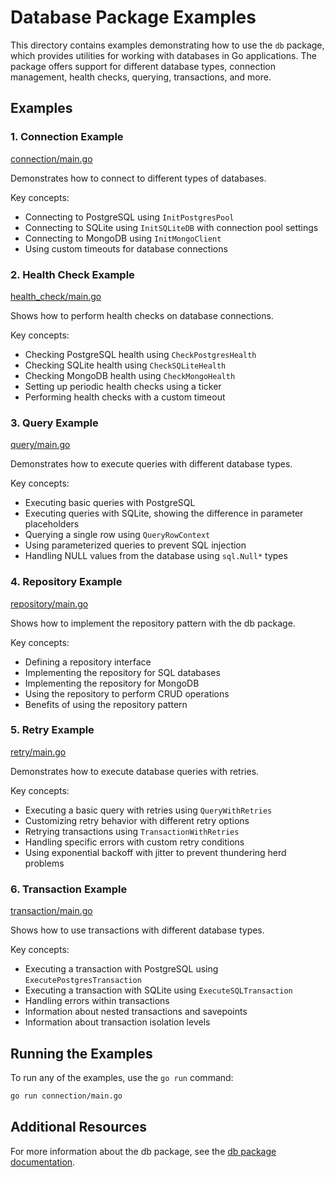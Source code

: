 # Database Package Examples

This directory contains examples demonstrating how to use the `db` package, which provides utilities for working with databases in Go applications. The package offers support for different database types, connection management, health checks, querying, transactions, and more.

## Examples

### 1. Connection Example

[connection/main.go](connection/main.go)

Demonstrates how to connect to different types of databases.

Key concepts:
- Connecting to PostgreSQL using `InitPostgresPool`
- Connecting to SQLite using `InitSQLiteDB` with connection pool settings
- Connecting to MongoDB using `InitMongoClient`
- Using custom timeouts for database connections

### 2. Health Check Example

[health_check/main.go](health_check/main.go)

Shows how to perform health checks on database connections.

Key concepts:
- Checking PostgreSQL health using `CheckPostgresHealth`
- Checking SQLite health using `CheckSQLiteHealth`
- Checking MongoDB health using `CheckMongoHealth`
- Setting up periodic health checks using a ticker
- Performing health checks with a custom timeout

### 3. Query Example

[query/main.go](query/main.go)

Demonstrates how to execute queries with different database types.

Key concepts:
- Executing basic queries with PostgreSQL
- Executing queries with SQLite, showing the difference in parameter placeholders
- Querying a single row using `QueryRowContext`
- Using parameterized queries to prevent SQL injection
- Handling NULL values from the database using `sql.Null*` types

### 4. Repository Example

[repository/main.go](repository/main.go)

Shows how to implement the repository pattern with the db package.

Key concepts:
- Defining a repository interface
- Implementing the repository for SQL databases
- Implementing the repository for MongoDB
- Using the repository to perform CRUD operations
- Benefits of using the repository pattern

### 5. Retry Example

[retry/main.go](retry/main.go)

Demonstrates how to execute database queries with retries.

Key concepts:
- Executing a basic query with retries using `QueryWithRetries`
- Customizing retry behavior with different retry options
- Retrying transactions using `TransactionWithRetries`
- Handling specific errors with custom retry conditions
- Using exponential backoff with jitter to prevent thundering herd problems

### 6. Transaction Example

[transaction/main.go](transaction/main.go)

Shows how to use transactions with different database types.

Key concepts:
- Executing a transaction with PostgreSQL using `ExecutePostgresTransaction`
- Executing a transaction with SQLite using `ExecuteSQLTransaction`
- Handling errors within transactions
- Information about nested transactions and savepoints
- Information about transaction isolation levels

## Running the Examples

To run any of the examples, use the `go run` command:

```bash
go run connection/main.go
```

## Additional Resources

For more information about the db package, see the [db package documentation](../../db/README.md).
